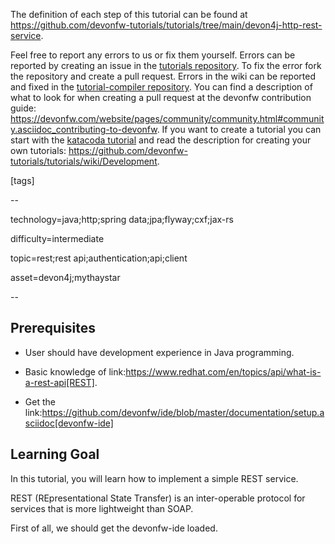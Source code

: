 


The definition of each step of this tutorial can be found at https://github.com/devonfw-tutorials/tutorials/tree/main/devon4j-http-rest-service. 

Feel free to report any errors to us or fix them yourself. Errors can be reported by creating an issue in the [tutorials repository](https://github.com/devonfw-tutorials/tutorials/issues). To fix the error fork the repository and create a pull request. Errors in the wiki can be reported and fixed in the [tutorial-compiler repository](https://github.com/devonfw-tutorials/tutorial-compiler).
You can find a description of what to look for when creating a pull request at the devonfw contribution guide: https://devonfw.com/website/pages/community/community.html#community.asciidoc_contributing-to-devonfw. If you want to create a tutorial you can start with the [katacoda tutorial](https://katacoda.com/devonfw/scenarios/create-your-own-tutorial) and read the description for creating your own tutorials: https://github.com/devonfw-tutorials/tutorials/wiki/Development.

[tags]

--

technology=java;http;spring data;jpa;flyway;cxf;jax-rs

difficulty=intermediate

topic=rest;rest api;authentication;api;client

asset=devon4j;mythaystar

--
## Prerequisites

* User should have development experience in Java programming.

* Basic knowledge of link:https://www.redhat.com/en/topics/api/what-is-a-rest-api[REST].

* Get the link:https://github.com/devonfw/ide/blob/master/documentation/setup.asciidoc[devonfw-ide]

## Learning Goal

In this tutorial, you will learn how to implement a simple REST service.

REST (REpresentational State Transfer) is an inter-operable protocol for services that is more lightweight than SOAP.

First of all, we should get the devonfw-ide loaded.

